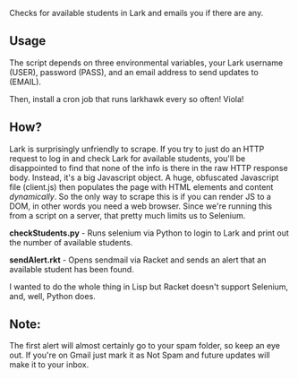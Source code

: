 Checks for available students in Lark and emails you if there are any.

## Usage

The script depends on three environmental variables, your Lark username (USER), password (PASS), and an 
email address to send updates to (EMAIL).

Then, install a cron job that runs larkhawk every so often! Viola!

## How?

Lark is surprisingly unfriendly to scrape. If you try to just do an HTTP request to log in and check Lark for available students, you'll be disappointed to find that none of the info is there in the raw HTTP response body. Instead, it's a big Javascript object. A huge, obfuscated Javascript file (client.js) then populates the page with HTML elements and content *dynamically*. So the only way to scrape this is if you can render JS to a DOM, in other words you need a web browser. Since we're running this from a script on a server, that pretty much limits us to Selenium.

**checkStudents.py** - Runs selenium via Python to login to Lark and print out the number of available students.

**sendAlert.rkt** - Opens sendmail via Racket and sends an alert that an available student has been found.

I wanted to do the whole thing in Lisp but Racket doesn't support Selenium, and, well, Python does. 

## Note:

The first alert will almost certainly go to your spam folder, so keep an eye out. If you're on Gmail just mark it as Not Spam and future updates will make it to your inbox.
